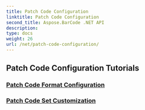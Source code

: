 ```yaml
---
title: Patch Code Configuration
linktitle: Patch Code Configuration
second_title: Aspose.BarCode .NET API
description: 
type: docs
weight: 26
url: /net/patch-code-configuration/
---
```


## Patch Code Configuration Tutorials
### [Patch Code Format Configuration](./patch-code-format-configuration/)
### [Patch Code Set Customization](./patch-code-set-customization/)